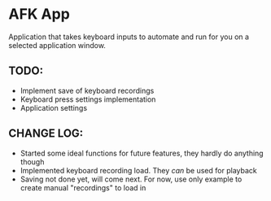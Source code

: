 # AFK App
Application that takes keyboard inputs to automate and run for you on a selected application window.

## TODO:
 - Implement save of keyboard recordings
 - Keyboard press settings implementation
 - Application settings

## CHANGE LOG:
 - Started some ideal functions for future features, they hardly do anything though
 - Implemented keyboard recording load. They *can* be used for playback
 - Saving not done yet, will come next. For now, use only example to create manual "recordings" to load in